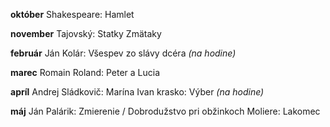 **október**
Shakespeare: Hamlet

**november** 
Tajovský: Statky Zmätaky

**február** 
Ján Kolár: Všespev zo slávy dcéra *(na hodine)*

**marec**
Romain Roland: Peter a Lucia

**apríl**
Andrej Sládkovič: Marína
Ivan krasko: Výber *(na hodine)*
	
**máj**
Ján Palárik: Zmierenie / Dobrodužstvo pri obžinkoch
Moliere: Lakomec